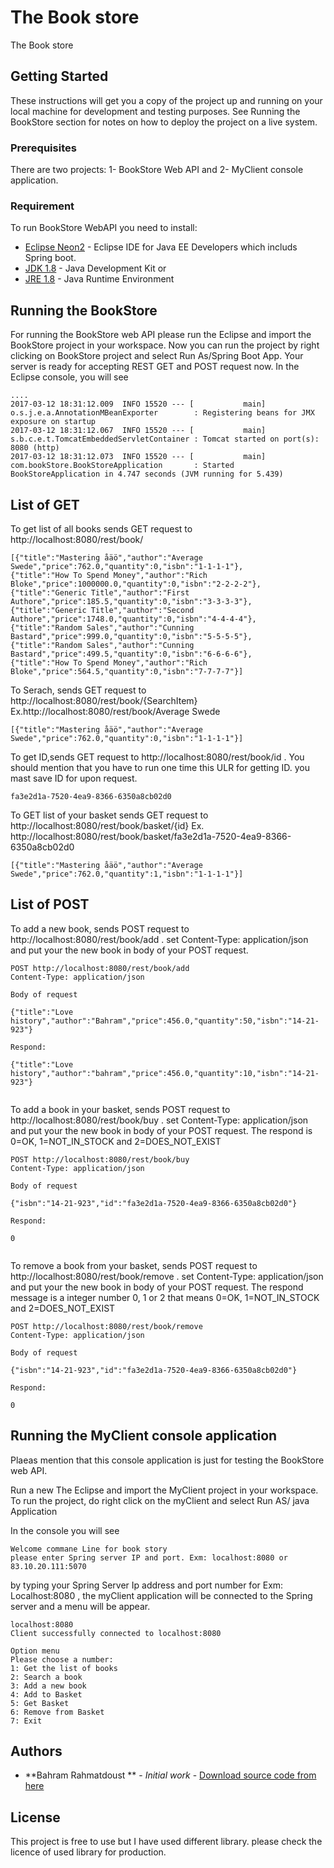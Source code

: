 # The Book store

The Book store

## Getting Started

These instructions will get you a copy of the project up and running on your local machine for development and testing purposes. See Running the BookStore section for notes on how to deploy the project on a live system.

### Prerequisites

There are two projects: 1- BookStore Web API and 2- MyClient console application.


### Requirement

To run BookStore WebAPI you need to install:

* [Eclipse Neon2](https://spring.io/tools/eclipse) - Eclipse IDE for Java EE Developers which includs Spring boot.
* [JDK 1.8](http://www.oracle.com/technetwork/java/javase/downloads/jdk8-downloads-2133151.html) - Java Development Kit
or
* [JRE 1.8](http://www.oracle.com/technetwork/java/javase/downloads/jre8-downloads-2133155.html) - Java Runtime Environment



## Running the BookStore

For running the BookStore web API please run the Eclipse and import the BookStore project in your workspace.
Now you can run the project by right clicking on BookStore project and select Run As/Spring Boot App. Your server is ready for accepting REST GET and POST request now.
In the Eclipse console, you will see

```
....
2017-03-12 18:31:12.009  INFO 15520 --- [           main] o.s.j.e.a.AnnotationMBeanExporter        : Registering beans for JMX exposure on startup
2017-03-12 18:31:12.067  INFO 15520 --- [           main] s.b.c.e.t.TomcatEmbeddedServletContainer : Tomcat started on port(s): 8080 (http)
2017-03-12 18:31:12.073  INFO 15520 --- [           main] com.bookStore.BookStoreApplication       : Started BookStoreApplication in 4.747 seconds (JVM running for 5.439)

```
## List of GET 

To get list of all books sends GET request to http://localhost:8080/rest/book/
```
[{"title":"Mastering åäö","author":"Average Swede","price":762.0,"quantity":0,"isbn":"1-1-1-1"},
{"title":"How To Spend Money","author":"Rich Bloke","price":1000000.0,"quantity":0,"isbn":"2-2-2-2"},
{"title":"Generic Title","author":"First Authore","price":185.5,"quantity":0,"isbn":"3-3-3-3"},
{"title":"Generic Title","author":"Second Authore","price":1748.0,"quantity":0,"isbn":"4-4-4-4"},
{"title":"Random Sales","author":"Cunning Bastard","price":999.0,"quantity":0,"isbn":"5-5-5-5"},
{"title":"Random Sales","author":"Cunning Bastard","price":499.5,"quantity":0,"isbn":"6-6-6-6"},
{"title":"How To Spend Money","author":"Rich Bloke","price":564.5,"quantity":0,"isbn":"7-7-7-7"}]

```
To Serach, sends GET request to http://localhost:8080/rest/book/{SearchItem} Ex.http://localhost:8080/rest/book/Average Swede
```
[{"title":"Mastering åäö","author":"Average Swede","price":762.0,"quantity":0,"isbn":"1-1-1-1"}]

```

To get ID,sends GET request to http://localhost:8080/rest/book/id . You should mention that you have to run one time this ULR for getting ID. you mast save ID for upon request.

```
fa3e2d1a-7520-4ea9-8366-6350a8cb02d0

```

To GET list of your basket sends GET request to http://localhost:8080/rest/book/basket/{id} Ex. http://localhost:8080/rest/book/basket/fa3e2d1a-7520-4ea9-8366-6350a8cb02d0

```
[{"title":"Mastering åäö","author":"Average Swede","price":762.0,"quantity":1,"isbn":"1-1-1-1"}]

```
## List of POST

To add a new book,  sends POST request to http://localhost:8080/rest/book/add . set Content-Type: application/json and put your the new book in body of your POST request.

```
POST http://localhost:8080/rest/book/add
Content-Type: application/json

Body of request 

{"title":"Love history","author":"Bahram","price":456.0,"quantity":50,"isbn":"14-21-923"}

Respond:

{"title":"Love history","author":"bahram","price":456.0,"quantity":10,"isbn":"14-21-923"}


```
To add a book in your basket,  sends POST request to http://localhost:8080/rest/book/buy . set Content-Type: application/json and put your the new book in body of your POST request.
The respond is 0=OK, 1=NOT_IN_STOCK and 2=DOES_NOT_EXIST 

```
POST http://localhost:8080/rest/book/buy
Content-Type: application/json

Body of request 

{"isbn":"14-21-923","id":"fa3e2d1a-7520-4ea9-8366-6350a8cb02d0"}

Respond:

0


```

To remove a book from your basket,  sends POST request to http://localhost:8080/rest/book/remove . set Content-Type: application/json and put your the new book in body of your POST request.
The respond message is a integer number 0, 1 or 2 that means 0=OK, 1=NOT_IN_STOCK and 2=DOES_NOT_EXIST 

```
POST http://localhost:8080/rest/book/remove
Content-Type: application/json

Body of request 

{"isbn":"14-21-923","id":"fa3e2d1a-7520-4ea9-8366-6350a8cb02d0"}

Respond:

0

```

## Running the MyClient console application
Plaeas mention that this console application is just for testing the BookStore web API.

Run a new The Eclipse and import the MyClient project in your workspace. To run the project, do right click on the myClient and select Run AS/ java Application


In the console you will see

```
Welcome commane Line for book story
please enter Spring server IP and port. Exm: localhost:8080 or 83.10.20.111:5070   

```
by typing your Spring Server Ip address and port number for Exm: Localhost:8080 , the myClient application will be connected to the Spring server and a menu will be appear.

```
localhost:8080
Client successfully connected to localhost:8080

Option menu
Please choose a number:
1: Get the list of books
2: Search a book
3: Add a new book
4: Add to Basket
5: Get Basket
6: Remove from Basket
7: Exit 

```



## Authors

* **Bahram Rahmatdoust ** - *Initial work* - [Download source code from here](https://github.com/bahramGithubRepository/bitbucket.git)



## License

This project is free  to use but I have used different library. please check the licence of used library for production.

